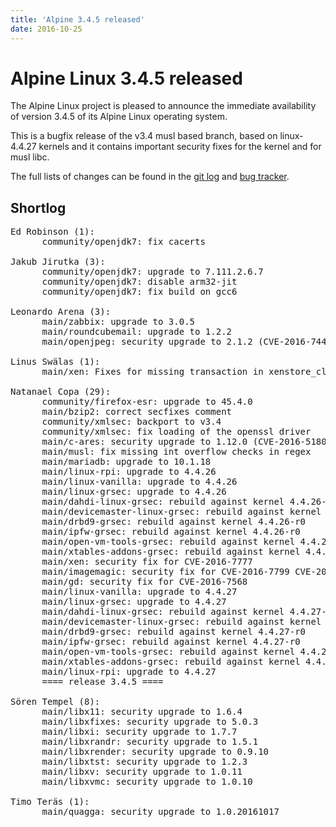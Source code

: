 ```yaml
---
title: 'Alpine 3.4.5 released'
date: 2016-10-25
---
```


Alpine Linux 3.4.5 released
=====================

The Alpine Linux project is pleased to announce the immediate
availability of version 3.4.5 of its Alpine Linux operating system.

This is a bugfix release of the v3.4 musl based branch, based on
linux-4.4.27 kernels and it contains important security fixes for the
kernel and for musl libc.

The full lists of changes can be found in the [git
log](http://git.alpinelinux.org/cgit/aports/log/?h=v3.4.5) and [bug
tracker](http://bugs.alpinelinux.org/versions/112).

Shortlog
--------

<pre>
Ed Robinson (1):
      community/openjdk7: fix cacerts

Jakub Jirutka (3):
      community/openjdk7: upgrade to 7.111.2.6.7
      community/openjdk7: disable arm32-jit
      community/openjdk7: fix build on gcc6

Leonardo Arena (3):
      main/zabbix: upgrade to 3.0.5
      main/roundcubemail: upgrade to 1.2.2
      main/openjpeg: security upgrade to 2.1.2 (CVE-2016-7445). Fixes #6262

Linus Swälas (1):
      main/xen: Fixes for missing transaction in xenstore_client.c.

Natanael Copa (29):
      community/firefox-esr: upgrade to 45.4.0
      main/bzip2: correct secfixes comment
      community/xmlsec: backport to v3.4
      community/xmlsec: fix loading of the openssl driver
      main/c-ares: security upgrade to 1.12.0 (CVE-2016-5180)
      main/musl: fix missing int overflow checks in regex
      main/mariadb: upgrade to 10.1.18
      main/linux-rpi: upgrade to 4.4.26
      main/linux-vanilla: upgrade to 4.4.26
      main/linux-grsec: upgrade to 4.4.26
      main/dahdi-linux-grsec: rebuild against kernel 4.4.26-r0
      main/devicemaster-linux-grsec: rebuild against kernel 4.4.26-r0
      main/drbd9-grsec: rebuild against kernel 4.4.26-r0
      main/ipfw-grsec: rebuild against kernel 4.4.26-r0
      main/open-vm-tools-grsec: rebuild against kernel 4.4.26-r0
      main/xtables-addons-grsec: rebuild against kernel 4.4.26-r0
      main/xen: security fix for CVE-2016-7777
      main/imagemagic: security fix for CVE-2016-7799 CVE-2016-7906
      main/gd: security fix for CVE-2016-7568
      main/linux-vanilla: upgrade to 4.4.27
      main/linux-grsec: upgrade to 4.4.27
      main/dahdi-linux-grsec: rebuild against kernel 4.4.27-r0
      main/devicemaster-linux-grsec: rebuild against kernel 4.4.27-r0
      main/drbd9-grsec: rebuild against kernel 4.4.27-r0
      main/ipfw-grsec: rebuild against kernel 4.4.27-r0
      main/open-vm-tools-grsec: rebuild against kernel 4.4.27-r0
      main/xtables-addons-grsec: rebuild against kernel 4.4.27-r0
      main/linux-rpi: upgrade to 4.4.27
      ==== release 3.4.5 ====

Sören Tempel (8):
      main/libx11: security upgrade to 1.6.4
      main/libxfixes: security upgrade to 5.0.3
      main/libxi: security upgrade to 1.7.7
      main/libxrandr: security upgrade to 1.5.1
      main/libxrender: security upgrade to 0.9.10
      main/libxtst: security upgrade to 1.2.3
      main/libxv: security upgrade to 1.0.11
      main/libxvmc: security upgrade to 1.0.10

Timo Teräs (1):
      main/quagga: security upgrade to 1.0.20161017
</pre>
